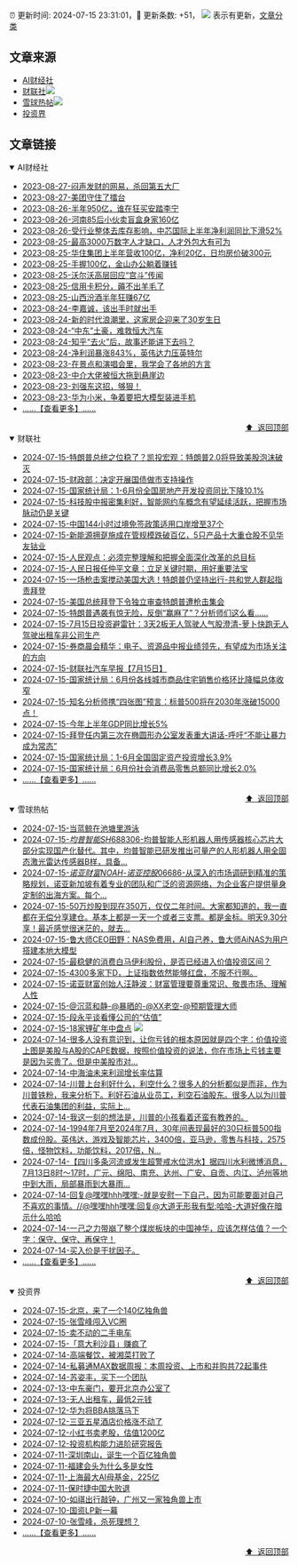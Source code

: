 ##

:alarm_clock: 更新时间: 2024-07-15 23:31:01，:rocket: 更新条数: +51， ![](/assets/dot.png) 表示有更新，[文章分类](/TAGS.md)

## 文章来源

- [AI财经社](#ai财经社)  
- [财联社](#财联社)![](/assets/dot.png)   
- [雪球热帖](#雪球热帖)![](/assets/dot.png)   
- [投资界](#投资界)  

## 文章链接

<details open>
<summary id="ai财经社">
 AI财经社
</summary>


- [2023-08-27-闷声发财的网易，杀回第五大厂](https://www.aicaijing.com.cn/article/18610)  
- [2023-08-27-美团守住了擂台](https://www.aicaijing.com.cn/article/18611)  
- [2023-08-26-半年950亿，谁在狂买安踏李宁](https://www.aicaijing.com.cn/article/18607)  
- [2023-08-26-河南85后小伙卖盲盒身家160亿](https://www.aicaijing.com.cn/article/18608)  
- [2023-08-26-受行业整体去库存影响，中芯国际上半年净利润同比下滑52%](https://www.aicaijing.com.cn/article/18609)  
- [2023-08-25-最高3000万数字人才缺口，人才外包大有可为](https://www.aicaijing.com.cn/article/18601)  
- [2023-08-25-华住集团上半年营收100亿，净利20亿，日均房价破300元](https://www.aicaijing.com.cn/article/18602)  
- [2023-08-25-手握100亿，金山办公躺着赚钱](https://www.aicaijing.com.cn/article/18603)  
- [2023-08-25-沃尔沃高层回应“宫斗”传闻](https://www.aicaijing.com.cn/article/18604)  
- [2023-08-25-信用卡积分，薅不出羊毛了](https://www.aicaijing.com.cn/article/18605)  
- [2023-08-25-山西汾酒半年狂赚67亿](https://www.aicaijing.com.cn/article/18606)  
- [2023-08-24-李嘉诚，该出手时就出手](https://www.aicaijing.com.cn/article/18596)  
- [2023-08-24-新的时代浪潮里，这家房企迎来了30岁生日](https://www.aicaijing.com.cn/article/18597)  
- [2023-08-24-“中东”土豪，难救恒大汽车](https://www.aicaijing.com.cn/article/18598)  
- [2023-08-24-知乎“去火”后，故事还能讲下去吗？](https://www.aicaijing.com.cn/article/18599)  
- [2023-08-24-净利润暴涨843%，英伟达力压英特尔](https://www.aicaijing.com.cn/article/18600)  
- [2023-08-23-在景点和演唱会里，我学会了各地的方言](https://www.aicaijing.com.cn/article/18591)  
- [2023-08-23-中介大佬被恒大拖到悬崖边](https://www.aicaijing.com.cn/article/18592)  
- [2023-08-23-刘强东这招，够狠！](https://www.aicaijing.com.cn/article/18593)  
- [2023-08-23-华为小米，争着要把大模型装进手机](https://www.aicaijing.com.cn/article/18594)  
- [......【查看更多】......](/details/AI财经社.md)

<div align="right"><a href="#文章来源">⬆ &nbsp;返回顶部</a></div>
</details>

<details open>
<summary id="财联社">
 财联社
</summary>


- [2024-07-15-特朗普总统之位稳了？凯投宏观：特朗普2.0将导致美股泡沫破灭](https://www.cls.cn/detail/1733715)  
- [2024-07-15-财政部：决定开展国债做市支持操作](https://www.cls.cn/detail/1733728)  
- [2024-07-15-国家统计局：1-6月份全国房地产开发投资同比下降10.1%](https://www.cls.cn/detail/1733680)  
- [2024-07-15-科技股中报密集利好，智能网约车概念有望延续活跃，把握市场脉动仍是关键](https://www.cls.cn/detail/1733617)  
- [2024-07-15-中国144小时过境免签政策适用口岸增至37个](https://www.cls.cn/detail/1733613)  
- [2024-07-15-新能源拥趸施成在管规模跌破百亿，5只产品十大重仓股不见华友钴业](https://www.cls.cn/detail/1733603)  
- [2024-07-15-人民观点：必须完整理解和把握全面深化改革的总目标](https://www.cls.cn/detail/1733566)  
- [2024-07-15-人民日报任仲平文章：立足关键时期，用好重要法宝](https://www.cls.cn/detail/1733560)  
- [2024-07-15-一场枪击案搅动美国大选！特朗普仍坚持出行-共和党人群起指责拜登](https://www.cls.cn/detail/1733555)  
- [2024-07-15-美国总统拜登下令独立审查特朗普遭枪击集会](https://www.cls.cn/detail/1733545)  
- [2024-07-15-特朗普遇袭有惊无险，反倒“赢麻了”？分析师们这么看……](https://www.cls.cn/detail/1733546)  
- [2024-07-15-7月15日投资避雷针：3天2板无人驾驶人气股澄清-萝卜快跑无人驾驶出租车非公司生产](https://www.cls.cn/detail/1733540)  
- [2024-07-15-券商晨会精华：电子、资源品中报业绩领先，有望成为市场关注的方向](https://www.cls.cn/detail/1733531)  
- [2024-07-15-财联社汽车早报【7月15日】](https://www.cls.cn/detail/1733567)  
- [2024-07-15-国家统计局：6月份各线城市商品住宅销售价格环比降幅总体收窄](https://www.cls.cn/detail/1733641)  
- [2024-07-15-知名分析师携“四张图”预言：标普500将在2030年涨破15000点！](https://www.cls.cn/detail/1733654)  
- [2024-07-15-今年上半年GDP同比增长5%](https://www.cls.cn/detail/1733653)  
- [2024-07-15-拜登任内第三次在椭圆形办公室发表重大讲话-呼吁“不能让暴力成为常态”](https://www.cls.cn/detail/1733663)  
- [2024-07-15-国家统计局：1-6月全国固定资产投资增长3.9%](https://www.cls.cn/detail/1733676)  
- [2024-07-15-国家统计局：6月份社会消费品零售总额同比增长2.0%](https://www.cls.cn/detail/1733664)  
- [......【查看更多】......](/details/财联社.md)

<div align="right"><a href="#文章来源">⬆ &nbsp;返回顶部</a></div>
</details>

<details open>
<summary id="雪球热帖">
 雪球热帖
</summary>


- [2024-07-15-当蓝鲸在池塘里游泳](https://xueqiu.com/1340904670/297504309)  
- [2024-07-15-$均普智能SH688306$-均普智能人形机器人用传感器核心芯片大部分实现国产化替代。其中，均普智能已研发推出可量产的人形机器人用全固态激光雷达传感器B样，具备...](https://xueqiu.com/7557082636/297481282)  
- [2024-07-15-$诺亚财富NOAH$-$诺亚控股06686$-从深入的市场调研到精准的策略规划，诺亚新加坡有着专业的团队和广泛的资源网络，为企业客户提供量身定制的出海方案。每个...](https://xueqiu.com/7981677245/297483300)  
- [2024-07-15-50万炒股到现在350万，仅仅二年时间。大家都知道的，我一直都在无偿分享建仓。基本上都是一天一个或者三支票。都是金标。明天9.30分享！最近感觉很迷茫的，就去...](https://xueqiu.com/5797839341/297511443)  
- [2024-07-15-鲁大师CEO田野：NAS免费用，AI自己养，鲁大师AiNAS为用户搭建本地大模型](https://xueqiu.com/8151841495/297482336)  
- [2024-07-15-最稳健的消费白马伊利股份，是否已经进入价值投资区间？](https://xueqiu.com/9241169410/297465939)  
- [2024-07-15-4300多家下D，上证指数依然能够红盘，不服不行啊。](https://xueqiu.com/3141207653/297482022)  
- [2024-07-15-诺亚财富创始人汪静波：财富管理要尊重常识、敬畏市场、理解人性](https://xueqiu.com/1970909478/297525955)  
- [2024-07-15-@沉蓝和静-@暴晒的-@XX老空-@预期管理大师](https://xueqiu.com/2241249492/297534519)  
- [2024-07-15-段永平谈看懂公司的“估值”](https://xueqiu.com/8959246745/297542788)  
- [2024-07-15-18家锂矿年中盘点](https://xueqiu.com/6498120968/297583418) ![](/assets/new.png)  
- [2024-07-14-很多人没有意识到，让你亏钱的根本原因就是四个字：价值投资上图是美股与A股的CAPE数据，按照价值投资的说法，你在市场上亏钱主要是因为买贵了。但是中美股市对...](https://xueqiu.com/4698841123/297427398)  
- [2024-07-14-中海油未来利润增长率估算](https://xueqiu.com/6308001210/297410795)  
- [2024-07-14-川普上台利好什么，利空什么？很多人的分析都似是而非，作为川普铁粉，我来分析下。利好石油从业员工，利空石油股东。很多人以为川普代表石油集团的利益，实际上...](https://xueqiu.com/4097105650/297422551)  
- [2024-07-14-我这一刻的想法是，川普的小孩看着还蛮有教养的。](https://xueqiu.com/1247347556/297420544)  
- [2024-07-14-1994年7月至2024年7月，30年间表现最好的30只标普500指数成份股。英伟达，游戏及智能芯片，3400倍，亚马逊，零售与科技，2575倍，怪物饮料，功能饮料，2017倍，N...](https://xueqiu.com/8056783660/297410134)  
- [2024-07-14-【四川多条河流或发生超警戒水位洪水】据四川水利微博消息，7月13日8时～17时，广元、绵阳、南充、达州、广安、自贡、内江、泸州等地中到大雨，局部暴雨到大暴雨...](https://xueqiu.com/5124430882/297414778)  
- [2024-07-14-回复@嘿嘿hhh嘿嘿:-就是安慰一下自己，因为可能要面对自己不喜欢的事情。//@嘿嘿hhh嘿嘿:回复@大道无形我有型:哈哈-大道好像在暗示什么哈哈](https://xueqiu.com/1247347556/297424520)  
- [2024-07-14-一己之力带崩了整个煤炭板块的中国神华，应该怎样估值？一个字：保守、保守、再保守！](https://xueqiu.com/9363345092/297446539)  
- [2024-07-14-买入价是干扰因子。](https://xueqiu.com/1247347556/297454808)  
- [......【查看更多】......](/details/雪球热帖.md)

<div align="right"><a href="#文章来源">⬆ &nbsp;返回顶部</a></div>
</details>

<details open>
<summary id="投资界">
 投资界
</summary>


- [2024-07-15-北京，来了一个140亿独角兽](https://posts.careerengine.us/p/6694db59a0c3ac562b61f9af)  
- [2024-07-15-张雪峰闯入VC圈](https://posts.careerengine.us/p/6694db59a0c3ac562b61f9b7)  
- [2024-07-15-卖不动的二手电车](https://posts.careerengine.us/p/6694db6836b2f1565d9b541a)  
- [2024-07-15-「意大利沙县」赚疯了](https://posts.careerengine.us/p/6694db6836b2f1565d9b5422)  
- [2024-07-14-高端餐饮，被湘菜打败了](https://posts.careerengine.us/p/6693862333c6e710d0bf9dc4)  
- [2024-07-14-私募通MAX数据周报：本周投资、上市和并购共72起事件](https://posts.careerengine.us/p/6693862333c6e710d0bf9dcc)  
- [2024-07-14-苏姿丰，买下一个团队](https://posts.careerengine.us/p/6693861481427510b2b9c123)  
- [2024-07-13-中东豪门，要开北京办公室了](https://posts.careerengine.us/p/66922794a876f80d113b51fe)  
- [2024-07-13-无人出租车，最低2元钱](https://posts.careerengine.us/p/669227b82202ae0dfac5d713)  
- [2024-07-12-华为将BBA挑落马下](https://posts.careerengine.us/p/6690a6c68082df14ead7eaac)  
- [2024-07-12-三亚五星酒店价格涨不动了](https://posts.careerengine.us/p/6690a6c68082df14ead7eaa4)  
- [2024-07-12-小红书卖老股，估值1200亿](https://posts.careerengine.us/p/6690a6b756b00014bcc00e8f)  
- [2024-07-12-投资机构能力进阶研究报告](https://posts.careerengine.us/p/6690a6b756b00014bcc00e87)  
- [2024-07-11-深圳南山，诞生一个百亿独角兽](https://posts.careerengine.us/p/668f912f1e44d50a961b0876)  
- [2024-07-11-福建会头为什么多是女性](https://posts.careerengine.us/p/668f913e107faf0ab0d965d0)  
- [2024-07-11-上海最大AI母基金，225亿](https://posts.careerengine.us/p/668f913e107faf0ab0d965c8)  
- [2024-07-11-保时捷中国大败退](https://posts.careerengine.us/p/668f914d75ec610b23087c8f)  
- [2024-07-10-如祺出行敲钟，广州又一家独角兽上市](https://posts.careerengine.us/p/668e7762a10bdd7446959ff4)  
- [2024-07-10-国资LP新一幕](https://posts.careerengine.us/p/668e7762a10bdd7446959ffc)  
- [2024-07-10-张雪峰，杀死理想？](https://posts.careerengine.us/p/668e7762a10bdd744695a004)  
- [......【查看更多】......](/details/投资界.md)

<div align="right"><a href="#文章来源">⬆ &nbsp;返回顶部</a></div>
</details>
